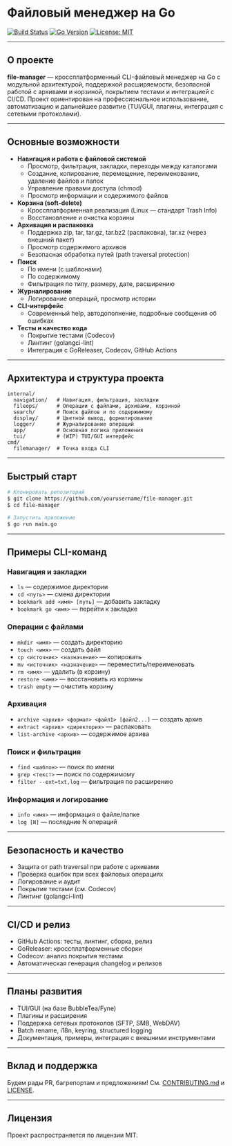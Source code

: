 # Файловый менеджер на Go

[![Build Status](https://github.com/nps-rf/simplex/actions/workflows/ci.yml/badge.svg)](https://github.com/nps-rf/simplex/actions)
[![Go Version](https://img.shields.io/badge/go-1.21%2B-blue)](https://golang.org/dl/)
[![License: MIT](https://img.shields.io/badge/License-MIT-yellow.svg)](LICENSE)

---

## О проекте

**file-manager** — кроссплатформенный CLI-файловый менеджер на Go с модульной архитектурой, поддержкой расширяемости, безопасной работой с архивами и корзиной, покрытием тестами и интеграцией с CI/CD. Проект ориентирован на профессиональное использование, автоматизацию и дальнейшее развитие (TUI/GUI, плагины, интеграция с сетевыми протоколами).

---

## Основные возможности

- **Навигация и работа с файловой системой**
  - Просмотр, фильтрация, закладки, переходы между каталогами
  - Создание, копирование, перемещение, переименование, удаление файлов и папок
  - Управление правами доступа (chmod)
  - Просмотр информации и содержимого файлов
- **Корзина (soft-delete)**
  - Кроссплатформенная реализация (Linux — стандарт Trash Info)
  - Восстановление и очистка корзины
- **Архивация и распаковка**
  - Поддержка zip, tar, tar.gz, tar.bz2 (распаковка), tar.xz (через внешний пакет)
  - Просмотр содержимого архивов
  - Безопасная обработка путей (path traversal protection)
- **Поиск**
  - По имени (с шаблонами)
  - По содержимому
  - Фильтрация по типу, размеру, дате, расширению
- **Журналирование**
  - Логирование операций, просмотр истории
- **CLI-интерфейс**
  - Современный help, автодополнение, подробные сообщения об ошибках
- **Тесты и качество кода**
  - Покрытие тестами (Codecov)
  - Линтинг (golangci-lint)
  - Интеграция с GoReleaser, Codecov, GitHub Actions

---

## Архитектура и структура проекта

```
internal/
  navigation/   # Навигация, фильтрация, закладки
  fileops/      # Операции с файлами, архивами, корзиной
  search/       # Поиск файлов и по содержимому
  display/      # Цветной вывод, форматирование
  logger/       # Журналирование операций
  app/          # Основная логика приложения
  tui/          # (WIP) TUI/GUI интерфейс
cmd/
  filemanager/  # Точка входа CLI
```

---

## Быстрый старт

```bash
# Клонировать репозиторий
$ git clone https://github.com/yourusername/file-manager.git
$ cd file-manager

# Запустить приложение
$ go run main.go
```

---

## Примеры CLI-команд

### Навигация и закладки
- `ls` — содержимое директории
- `cd <путь>` — смена директории
- `bookmark add <имя> [путь]` — добавить закладку
- `bookmark go <имя>` — перейти к закладке

### Операции с файлами
- `mkdir <имя>` — создать директорию
- `touch <имя>` — создать файл
- `cp <источник> <назначение>` — копировать
- `mv <источник> <назначение>` — переместить/переименовать
- `rm <имя>` — удалить (в корзину)
- `restore <имя>` — восстановить из корзины
- `trash empty` — очистить корзину

### Архивация
- `archive <архив> <формат> <файл1> [файл2...]` — создать архив
- `extract <архив> <директория>` — распаковать
- `list-archive <архив>` — содержимое архива

### Поиск и фильтрация
- `find <шаблон>` — поиск по имени
- `grep <текст>` — поиск по содержимому
- `filter --ext=txt,log` — фильтрация по расширению

### Информация и логирование
- `info <имя>` — информация о файле/папке
- `log [N]` — последние N операций

---

## Безопасность и качество

- Защита от path traversal при работе с архивами
- Проверка ошибок при всех файловых операциях
- Логирование и аудит
- Покрытие тестами (см. Codecov)
- Линтинг (golangci-lint)

---

## CI/CD и релиз

- GitHub Actions: тесты, линтинг, сборка, релиз
- GoReleaser: кроссплатформенные сборки
- Codecov: анализ покрытия тестами
- Автоматическая генерация changelog и релизов

---

## Планы развития

- TUI/GUI (на базе BubbleTea/Fyne)
- Плагины и расширения
- Поддержка сетевых протоколов (SFTP, SMB, WebDAV)
- Batch rename, i18n, keyring, structured logging
- Документация, примеры, интеграция с внешними инструментами

---

## Вклад и поддержка

Будем рады PR, багрепортам и предложениям! См. [CONTRIBUTING.md](CONTRIBUTING.md) и [LICENSE](LICENSE).

---

## Лицензия

Проект распространяется по лицензии MIT. 